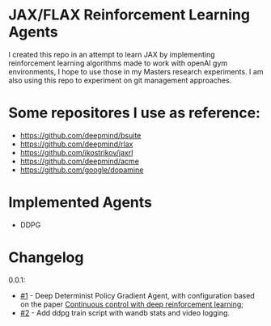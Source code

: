 # JAX/FLAX Reinforcement Learning Agents

I created this repo in an attempt to learn JAX by implementing reinforcement learning algorithms made to work with openAI gym environments, I hope to use those in my Masters research experiments. I am also using this repo to experiment on git management approaches.

# Some repositores I use as reference:
- https://github.com/deepmind/bsuite
- https://github.com/deepmind/rlax
- https://github.com/ikostrikov/jaxrl
- https://github.com/deepmind/acme
- https://github.com/google/dopamine

# Implemented Agents
- DDPG

# Changelog

0.0.1:
- [#1](https://github.com/FelipeMartins96/rl-jax/pull/1) - Deep Determinist Policy Gradient Agent, with configuration based on the paper [Continuous control with deep reinforcement learning](https://arxiv.org/abs/1509.02971);
- [#2](https://github.com/FelipeMartins96/rl-jax/pull/2) - Add ddpg train script with wandb stats and video logging.